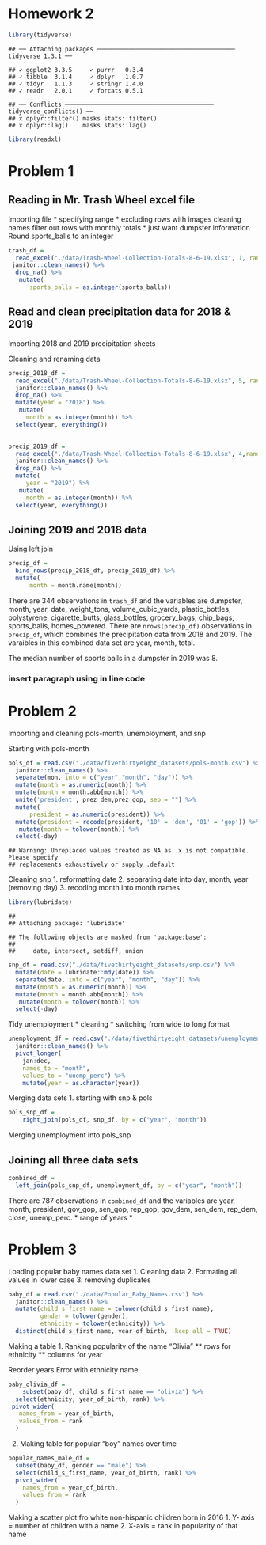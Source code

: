 Homework 2
================

``` r
library(tidyverse)
```

    ## ── Attaching packages ─────────────────────────────────────── tidyverse 1.3.1 ──

    ## ✓ ggplot2 3.3.5     ✓ purrr   0.3.4
    ## ✓ tibble  3.1.4     ✓ dplyr   1.0.7
    ## ✓ tidyr   1.1.3     ✓ stringr 1.4.0
    ## ✓ readr   2.0.1     ✓ forcats 0.5.1

    ## ── Conflicts ────────────────────────────────────────── tidyverse_conflicts() ──
    ## x dplyr::filter() masks stats::filter()
    ## x dplyr::lag()    masks stats::lag()

``` r
library(readxl)
```

# Problem 1

## Reading in Mr. Trash Wheel excel file

Importing file \* specifying range \* excluding rows with images
cleaning names filter out rows with monthly totals \* just want dumpster
information Round sports\_balls to an integer

``` r
trash_df = 
  read_excel("./data/Trash-Wheel-Collection-Totals-8-6-19.xlsx", 1, range = "A2:N408") %>%
 janitor::clean_names() %>% 
  drop_na() %>% 
   mutate(
      sports_balls = as.integer(sports_balls))
```

## Read and clean precipitation data for 2018 & 2019

Importing 2018 and 2019 precipitation sheets

Cleaning and renaming data

``` r
precip_2018_df = 
  read_excel("./data/Trash-Wheel-Collection-Totals-8-6-19.xlsx", 5, range = "A2:B15") %>% 
  janitor::clean_names() %>% 
  drop_na() %>% 
  mutate(year = "2018") %>% 
   mutate(
     month = as.integer(month)) %>% 
  select(year, everything())
  

precip_2019_df = 
  read_excel("./data/Trash-Wheel-Collection-Totals-8-6-19.xlsx", 4,range = "A2:B15") %>% 
  janitor::clean_names() %>% 
  drop_na() %>% 
  mutate(
     year = "2019") %>% 
   mutate(
     month = as.integer(month)) %>% 
  select(year, everything())
```

## Joining 2019 and 2018 data

Using left join

``` r
precip_df = 
  bind_rows(precip_2018_df, precip_2019_df) %>% 
  mutate(
      month = month.name[month])
```

There are 344 observations in `trash_df` and the variables are dumpster,
month, year, date, weight\_tons, volume\_cubic\_yards, plastic\_bottles,
polystyrene, cigarette\_butts, glass\_bottles, grocery\_bags,
chip\_bags, sports\_balls, homes\_powered. There are `nrows(precip_df)`
observations in `precip_df`, which combines the precipitation data from
2018 and 2019. The varaibles in this combined data set are year, month,
total.

The median number of sports balls in a dumpster in 2019 was 8.

### insert paragraph using in line code

# Problem 2

Importing and cleaning pols-month, unemployment, and snp

Starting with pols-month

``` r
pols_df = read.csv("./data/fivethirtyeight_datasets/pols-month.csv") %>% 
  janitor::clean_names() %>% 
  separate(mon, into = c("year","month", "day")) %>%  
  mutate(month = as.numeric(month)) %>% 
  mutate(month = month.abb[month]) %>% 
  unite('president', prez_dem,prez_gop, sep = "") %>% 
  mutate(
      president = as.numeric(president)) %>% 
  mutate(president = recode(president, '10' = 'dem', '01' = 'gop')) %>% 
   mutate(month = tolower(month)) %>% 
  select(-day)
```

    ## Warning: Unreplaced values treated as NA as .x is not compatible. Please specify
    ## replacements exhaustively or supply .default

Cleaning snp 1. reformatting date 2. separating date into day, month,
year (removing day) 3. recoding month into month names

``` r
library(lubridate)
```

    ## 
    ## Attaching package: 'lubridate'

    ## The following objects are masked from 'package:base':
    ## 
    ##     date, intersect, setdiff, union

``` r
snp_df = read.csv("./data/fivethirtyeight_datasets/snp.csv") %>% 
  mutate(date = lubridate::mdy(date)) %>% 
  separate(date, into = c("year", "month", "day")) %>% 
  mutate(month = as.numeric(month)) %>% 
  mutate(month = month.abb[month]) %>% 
   mutate(month = tolower(month)) %>% 
  select(-day)
```

Tidy unemployment \* cleaning \* switching from wide to long format

``` r
unemployment_df = read.csv("./data/fivethirtyeight_datasets/unemployment.csv") %>% 
  janitor::clean_names() %>% 
  pivot_longer(
    jan:dec,
    names_to = "month",
    values_to = "unemp_perc") %>% 
    mutate(year = as.character(year))
```

Merging data sets 1. starting with snp & pols

``` r
pols_snp_df = 
    right_join(pols_df, snp_df, by = c("year", "month"))
```

Merging unemployment into pols\_snp

## Joining all three data sets

``` r
combined_df =
  left_join(pols_snp_df, unemployment_df, by = c("year", "month")) 
```

There are 787 observations in `combined_df` and the variables are year,
month, president, gov\_gop, sen\_gop, rep\_gop, gov\_dem, sen\_dem,
rep\_dem, close, unemp\_perc. \* range of years \*

# Problem 3

Loading popular baby names data set 1. Cleaning data 2. Formating all
values in lower case 3. removing duplicates

``` r
baby_df = read.csv("./data/Popular_Baby_Names.csv") %>% 
  janitor::clean_names() %>%
  mutate(child_s_first_name = tolower(child_s_first_name),
         gender = tolower(gender),
         ethnicity = tolower(ethnicity)) %>%
  distinct(child_s_first_name, year_of_birth, .keep_all = TRUE)
```

Making a table 1. Ranking popularity of the name “Olivia” \*\* rows for
ethnicity \*\* columns for year

Reorder years Error with ethnicity name

``` r
baby_olivia_df = 
    subset(baby_df, child_s_first_name == "olivia") %>% 
  select(ethnicity, year_of_birth, rank) %>%
 pivot_wider(
   names_from = year_of_birth,
   values_from = rank
  )  
```

2.  Making table for popular “boy” names over time

``` r
popular_names_male_df = 
  subset(baby_df, gender == "male") %>% 
  select(child_s_first_name, year_of_birth, rank) %>% 
  pivot_wider(
    names_from = year_of_birth,
    values_from = rank
  )
```

Making a scatter plot fro white non-hispanic children born in 2016 1. Y-
axis = number of children with a name 2. X-axis = rank in popularity of
that name

